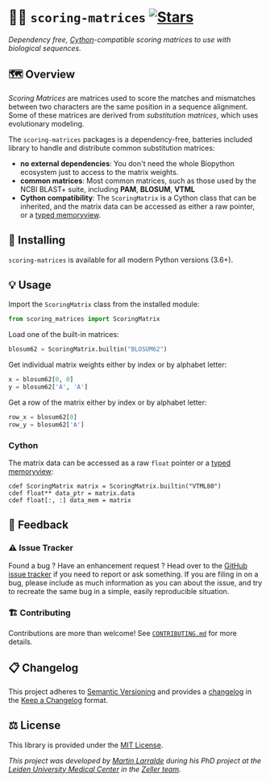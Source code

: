 # 🧬🔠 `scoring-matrices` [![Stars](https://img.shields.io/github/stars/althonos/scoring-matrices.svg?style=social&maxAge=3600&label=Star)](https://github.com/althonos/scoring-matrices/stargazers)

*Dependency free, [Cython](https://cython.org/)-compatible scoring matrices to use with biological sequences.*

<!-- [![Actions](https://img.shields.io/github/actions/workflow/status/althonos/scoring-matrices/test.yml?branch=main&logo=github&style=flat-square&maxAge=300)](https://github.com/althonos/scoring-matrices/actions) -->
<!-- [![Coverage](https://img.shields.io/codecov/c/gh/althonos/scoring-matrices?style=flat-square&maxAge=3600&logo=codecov)](https://codecov.io/gh/althonos/scoring-matrices/) -->
<!-- [![License](https://img.shields.io/badge/license-GPLv3+-blue.svg?style=flat-square&maxAge=2678400)](https://choosealicense.com/licenses/gpl-3.0/) -->
<!-- [![PyPI](https://img.shields.io/pypi/v/scoring-matrices.svg?style=flat-square&maxAge=3600&logo=PyPI)](https://pypi.org/project/scoring-matrices) -->
<!-- [![Bioconda](https://img.shields.io/conda/vn/bioconda/scoring-matrices?style=flat-square&maxAge=3600&logo=anaconda)](https://anaconda.org/bioconda/scoring-matrices) -->
<!-- [![AUR](https://img.shields.io/aur/version/python-scoring-matrices?logo=archlinux&style=flat-square&maxAge=3600)](https://aur.archlinux.org/packages/python-scoring-matrices) -->
<!-- [![Wheel](https://img.shields.io/pypi/wheel/scoring-matrices.svg?style=flat-square&maxAge=3600)](https://pypi.org/project/scoring-matrices/#files) -->
<!-- [![Python Versions](https://img.shields.io/pypi/pyversions/scoring-matrices.svg?style=flat-square&maxAge=600&logo=python)](https://pypi.org/project/scoring-matrices/#files) -->
<!-- [![Python Implementations](https://img.shields.io/pypi/implementation/scoring-matrices.svg?style=flat-square&maxAge=600&label=impl)](https://pypi.org/project/scoring-matrices/#files) -->
<!-- [![Source](https://img.shields.io/badge/source-GitHub-303030.svg?maxAge=2678400&style=flat-square)](https://github.com/althonos/scoring-matrices/) -->
<!-- [![Mirror](https://img.shields.io/badge/mirror-EMBL-009f4d?style=flat-square&maxAge=2678400)](https://git.embl.de/larralde/scoring-matrices/) -->
<!-- [![Issues](https://img.shields.io/github/issues/althonos/scoring-matrices.svg?style=flat-square&maxAge=600)](https://github.com/althonos/scoring-matrices/issues) -->
<!-- [![Docs](https://img.shields.io/readthedocs/scoring-matrices/latest?style=flat-square&maxAge=600)](https://scoring-matrices.readthedocs.io) -->
<!-- [![Changelog](https://img.shields.io/badge/keep%20a-changelog-8A0707.svg?maxAge=2678400&style=flat-square)](https://github.com/althonos/scoring-matrices/blob/main/CHANGELOG.md) -->
<!-- [![Downloads](https://img.shields.io/pypi/dm/scoring-matrices?style=flat-square&color=303f9f&maxAge=86400&label=downloads)](https://pepy.tech/project/scoring-matrices) -->

## 🗺️ Overview

*Scoring Matrices* are matrices used to score the matches and mismatches between
two characters are the same position in a sequence alignment. Some of these
matrices are derived from *substitution matrices*, which uses evolutionary 
modeling.

The `scoring-matrices` packages is a dependency-free, batteries included library
to handle and distribute common substitution matrices:

- **no external dependencies**: You don't need the whole Biopython ecosystem
  just to access to the matrix weights.
- **common matrices**: Most common matrices, such as those used by the NCBI 
  BLAST+ suite, including **PAM**, **BLOSUM**, **VTML**
- **Cython compatibility**: The `ScoringMatrix` is a Cython class that can be
  inherited, and the matrix data can be accessed as either a raw pointer, or
  a [typed memoryview](https://cython.readthedocs.io/en/latest/src/userguide/memoryviews.html).


## 🔧 Installing

`scoring-matrices` is available for all modern Python versions (3.6+).

## 💡 Usage

Import the `ScoringMatrix` class from the installed module:
```python
from scoring_matrices import ScoringMatrix
```

Load one of the built-in matrices:
```python
blosum62 = ScoringMatrix.builtin("BLOSUM62")
```

Get individual matrix weights either by index or by alphabet letter:
```python
x = blosum62[0, 0]
y = blosum62['A', 'A']
```

Get a row of the matrix either by index or by alphabet letter:
```python
row_x = blosum62[0]
row_y = blosum62['A']
```

### Cython

The matrix data can be accessed as a raw `float` pointer or a [typed memoryview](https://cython.readthedocs.io/en/latest/src/userguide/memoryviews.html):
```cython
cdef ScoringMatrix matrix = ScoringMatrix.builtin("VTML80")
cdef float** data_ptr = matrix.data
cdef float[:, :] data_mem = matrix
```

## 💭 Feedback

### ⚠️ Issue Tracker

Found a bug ? Have an enhancement request ? Head over to the [GitHub issue tracker](https://github.com/althonos/scoring-matrices/issues)
if you need to report or ask something. If you are filing in on a bug,
please include as much information as you can about the issue, and try to
recreate the same bug in a simple, easily reproducible situation.

### 🏗️ Contributing

Contributions are more than welcome! See
[`CONTRIBUTING.md`](https://github.com/althonos/scoring-matrices/blob/main/CONTRIBUTING.md)
for more details.


## 📋 Changelog

This project adheres to [Semantic Versioning](http://semver.org/spec/v2.0.0.html)
and provides a [changelog](https://github.com/althonos/scoring-matrices/blob/main/CHANGELOG.md)
in the [Keep a Changelog](http://keepachangelog.com/en/1.0.0/) format.


## ⚖️ License

This library is provided under the [MIT License](https://choosealicense.com/licenses/mit/).

*This project was developed by [Martin Larralde](https://github.com/althonos/) 
during his PhD project at the [Leiden University Medical Center](https://www.lumc.nl/en/) in the [Zeller team](https://github.com/zellerlab).*